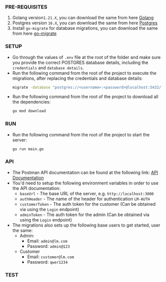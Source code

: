 ### PRE-REQUISITES

1. Golang version`1.21.X`, you can download the same from here [Golang](https://go.dev/dl/)
2. Postgres version `16.X`, you can download the same from here [Postgres](https://www.postgresql.org/download/)
3. Install `go-migrate` for database migrations, you can download the same from here [go-migrate](https://github.com/golang-migrate/migrate/tree/master/cmd/migrate)

### SETUP

- Go through the values of `.env` file at the root of the folder and make sure you provide the correct POSTGRES database
  details, including the `credentials` and `database details`.
- Run the following command from the root of the project to execute the migrations, after replacing the credentials and database details:
  ```bash
  migrate -database "postgres://<username>:<password>@localhost:5432/<database_name>?sslmode=disable" -path database/migration up
  ```
- Run the following command from the root of the project to download all the dependencies:
  ```bash
  go mod download
  ```
  
### RUN
- Run the following command from the root of the project to start the server:
  ```bash
  go run main.go
  ```

### API
- The Postman API documentation can be found at the following link: [API Documentation](https://api.postman.com/collections/1567444-6893f145-b89f-4f73-9f04-5907c2726be4)
- You'd need to setup the following environment variables in order to use the API documentation:
  - `baseUrl` - The base URL of the server, e.g. `http://localhost:3000`
  - `authHeader` - The name of the header for authentication `LM-AUTH`
  - `customerToken` - The auth token for the customer (Can be obtained via using the `Login` endpoint)
  - `adminToken` - The auth token for the admin (Can be obtained via using the `Login` endpoint)
- The migrations also sets up the following base users to get started, user the same:
  - Admin:
    - Email: `admin@lm.com`
    - Password: `admin@123`
  - Customer
    - Email: `customer@lm.com`
    - Password: `qwer1234`
  
### TEST